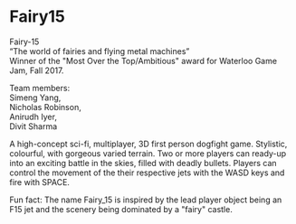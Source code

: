 # Fairy15

Fairy-15  
“The world of fairies and flying metal machines”  
Winner of the "Most Over the Top/Ambitious" award for Waterloo Game Jam, Fall 2017.

Team members:  
Simeng Yang,   
Nicholas Robinson,   
Anirudh Iyer,   
Divit Sharma  

A high-concept sci-fi, multiplayer, 3D first person dogfight game. 
Stylistic, colourful, with gorgeous varied terrain. Two or more players can ready-up into an exciting battle in the skies, filled with deadly bullets. Players can control the movement of the their respective jets with the WASD keys and fire with SPACE. 

Fun fact: The name Fairy_15 is inspired by the lead player object being an F15 jet and the scenery being dominated by a "fairy" castle.
